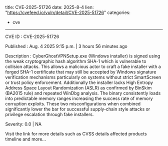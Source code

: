  
title: CVE-2025-51726
date: 2025-8-4
lien: "https://cvefeed.io/vuln/detail/CVE-2025-51726"
categories:
  - cve
---

CVE ID : CVE-2025-51726

Published :  Aug. 4
2025
9:15 p.m. | 3 hours
56 minutes ago

Description : CyberGhostVPNSetup.exe (Windows installer) is signed using the weak cryptographic hash algorithm SHA-1
which is vulnerable to collision attacks. This allows a malicious actor to craft a fake installer with a forged SHA-1 certificate that may still be accepted by Windows signature verification mechanisms
particularly on systems without strict SmartScreen or trust policy enforcement. Additionally
the installer lacks High Entropy Address Space Layout Randomization (ASLR)
as confirmed by BinSkim (BA2015 rule) and repeated WinDbg analysis. The binary consistently loads into predictable memory ranges
increasing the success rate of memory corruption exploits. These two misconfigurations
when combined
significantly lower the bar for successful supply-chain style attacks or privilege escalation through fake installers.

Severity: 0.0 | NA

Visit the link for more details
such as CVSS details
affected products
timeline
and more...
